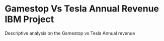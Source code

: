 # Gamestop Vs Tesla Annual Revenue IBM Project
Descriptive analysis on the Gamestop vs Tesla Annual revenue
